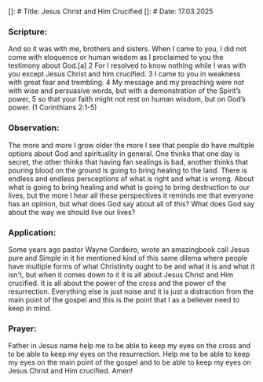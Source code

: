 []: # Title: Jesus Christ and Him Crucified
[]: # Date: 17.03.2025

### Scripture:
And so it was with me, brothers and sisters. When I came to you, I did not come with eloquence or human wisdom as I proclaimed to you the testimony about God.[a] 
2 For I resolved to know nothing while I was with you except Jesus Christ and him crucified. 
3 I came to you in weakness with great fear and trembling. 
4 My message and my preaching were not with wise and persuasive words, but with a demonstration of the Spirit’s power, 
5 so that your faith might not rest on human wisdom, but on God’s power.
(1 Corinthians 2:1-5)

### Observation:
The more and more I grow older the more I see that people do have multiple options about God and spirituality in general.
One thinks that one day is secret, the other thinks that having fan sealings is bad, another thinks that pouring blood on the ground
is going to bring healing to the land. There is endless and endless persceptions of what is right and what is wrong.
About what is going to bring healing and what is going to bring destruction to our lives, but the more I hear all these perspectives
it reminds me that everyone has an opinion, but what does God say about all of this? What does God say about the way we should live our lives?

### Application:
Some years ago pastor Wayne Cordeiro, wrote an amazingbook call Jesus pure and Simple in it he mentioned kind of this same dilema
where people have multiple forms of what Christinity ought to be and what it is and what it isn't, but when it comes down to it
it is all about Jesus Christ and Him crucified. It is all about the power of the cross and the power of the resurrection. Everything else is just noise
and it is just a distraction from the main point of the gospel and this is the point that I as a believer need to keep in mind.

### Prayer:
Father in Jesus name help me to be able to keep my eyes on the cross and to be able to keep my eyes on the resurrection. 
Help me to be able to keep my eyes on the main point of the gospel and to be able to keep my eyes on Jesus Christ and Him crucified. Amen!
